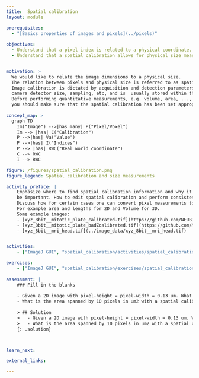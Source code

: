 ```yaml
---
title:  Spatial calibration
layout: module

prerequisites:
  - "[Basics properties of images and pixels](../pixels)"
  
objectives:
  - Understand that a pixel index is related to a physical coordinate.
  - Understand that a spatial calibration allows for physical size measurements.


motivation: >
  We would like to relate the image dimensions to a physical size. 
  The relation between pixels and physical size is referred to as spatial calibration. 
  Image calibration is dictated by acquisition and detection parameters of a microscope, such as magnification, 
  camera detector size, sampling, etc, and is  usually stored within the so-called image metadata. 
  Before performing quantitative measurements, e.g. volume, area, ..., 
  you should make sure that the spatial calibration has been set appropriately. 
   
concept_map: >
  graph TD
    Im("Image") -->|has many| P("Pixel/Voxel")
    Im --> |has| C("Calibration")
    P -->|has| Va("Value")
    P -->|has| I("Indices")
    P --> |has| RWC("Real world coordinate")
    C --> RWC
    I --> RWC

figure: /figures/spatial_calibration.png
figure_legend: Spatial calibration and size measurements

activity_preface: |
    Emphasize where to find spatial calibration information and why it can 
    be important. How to edit spatial calibration and perform consistency checks. 
    Discuss how for certain cases one can convert pixel measurements to calibrated measurements, e.g. 
    For example area and lengths for 2D and Volume for 3D.
    Some example images:
    - [xyz_8bit__mitotic_plate_calibrated.tif](https://github.com/NEUBIAS/training-resources/raw/master/image_data/xyz_8bit__mitotic_plate_calibrated.tif)
    - [xyz_8bit__mitotic_plate_badZcalibrated.tif](https://github.com/NEUBIAS/training-resources/raw/master/image_data/xyz_8bit__mitotic_plate_badZcalibrated.tif)
    - [xyz_8bit__mri_head.tif](../image_data/xyz_8bit__mri_head.tif)


activities:
    - ["ImageJ GUI", "spatial_calibration/activities/spatial_calibration_imagejgui.md", "markdown"]

exercises:
    - ["ImageJ GUI", "spatial_calibration/exercises/spatial_calibration_imagejgui.md"]
    
assessment: |
    ### Fill in the blanks
    
    - Given a 2D image with pixel-height = pixel-width = 0.13 um. What is a distance of 147 pixels? __
    - What is the area spanned by 10 pixels in um2 with a spatial calibration with pixel-height = pixel-width = 0.13 um? __
    
    > ## Solution
    >   - Given a 2D image with pixel-height = pixel-width = 0.13 um. What is a distance of 147 pixels? **147 * 0.13 = 19.11 um** 
    >   - What is the area spanned by 10 pixels in um2 with a spatial calibration with pixel-height = pixel-width = 0.13 um? **10 * 0.13 * 0.13 = 0.169 um2**
    {: .solution}



learn_next:

external_links:

---
```

